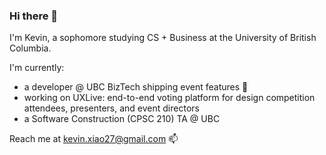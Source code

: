 ### Hi there 👋

I'm Kevin, a sophomore studying CS + Business at the University of British Columbia.

I'm currently:
- a developer @ UBC BizTech shipping event features 🚀
- working on UXLive: end-to-end voting platform for design competition attendees, presenters, and event directors
- a Software Construction (CPSC 210) TA @ UBC


Reach me at kevin.xiao27@gmail.com 📫

<!--
**kevinxiao27/kevinxiao27** is a ✨ _special_ ✨ repository because its `README.md` (this file) appears on your GitHub profile.

Here are some ideas to get you started:

- 🔭 I’m currently working on ...
- 🌱 I’m currently learning ...
- 👯 I’m looking to collaborate on ...
- 🤔 I’m looking for help with ...
- 💬 Ask me about ...
- 📫 How to reach me: ...
- 😄 Pronouns: ...
- ⚡ Fun fact: ...
-->
